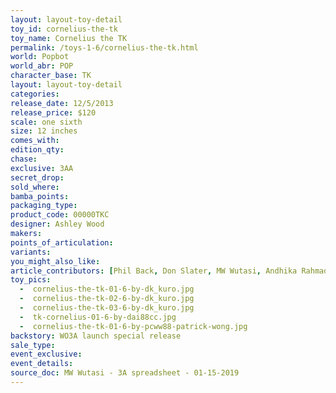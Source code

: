 ```yaml
---
layout: layout-toy-detail 
toy_id: cornelius-the-tk
toy_name: Cornelius the TK
permalink: /toys-1-6/cornelius-the-tk.html
world: Popbot
world_abr: POP
character_base: TK
layout: layout-toy-detail
categories: 
release_date: 12/5/2013
release_price: $120 
scale: one sixth
size: 12 inches
comes_with: 
edition_qty: 
chase: 
exclusive: 3AA
secret_drop: 
sold_where: 
bamba_points: 
packaging_type: 
product_code: 00000TKC
designer: Ashley Wood
makers: 
points_of_articulation: 
variants: 
you_might_also_like: 
article_contributors: [Phil Back, Don Slater, MW Wutasi, Andhika Rahmaditya, pcww88, dai88cc]
toy_pics: 
  -  cornelius-the-tk-01-6-by-dk_kuro.jpg
  -  cornelius-the-tk-02-6-by-dk_kuro.jpg
  -  cornelius-the-tk-03-6-by-dk_kuro.jpg
  -  tk-cornelius-01-6-by-dai88cc.jpg
  -  cornelius-the-tk-01-6-by-pcww88-patrick-wong.jpg
backstory: WO3A launch special release
sale_type: 
event_exclusive: 
event_details: 
source_doc: MW Wutasi - 3A spreadsheet - 01-15-2019
---
```

